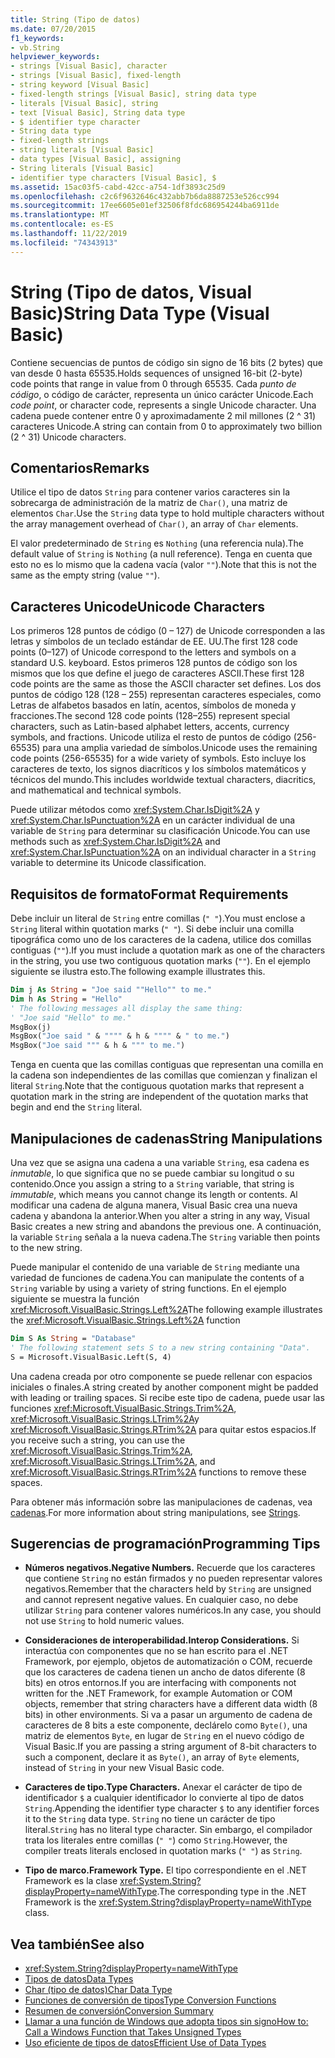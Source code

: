 ```yaml
---
title: String (Tipo de datos)
ms.date: 07/20/2015
f1_keywords:
- vb.String
helpviewer_keywords:
- strings [Visual Basic], character
- strings [Visual Basic], fixed-length
- string keyword [Visual Basic]
- fixed-length strings [Visual Basic], string data type
- literals [Visual Basic], string
- text [Visual Basic], String data type
- $ identifier type character
- String data type
- fixed-length strings
- string literals [Visual Basic]
- data types [Visual Basic], assigning
- String literals [Visual Basic]
- identifier type characters [Visual Basic], $
ms.assetid: 15ac03f5-cabd-42cc-a754-1df3893c25d9
ms.openlocfilehash: c2c6f9632646c432abb7b6da8887253e526cc994
ms.sourcegitcommit: 17ee6605e01ef32506f8fdc686954244ba6911de
ms.translationtype: MT
ms.contentlocale: es-ES
ms.lasthandoff: 11/22/2019
ms.locfileid: "74343913"
---
```

# <a name="string-data-type-visual-basic"></a><span data-ttu-id="cbf9a-102">String (Tipo de datos, Visual Basic)</span><span class="sxs-lookup"><span data-stu-id="cbf9a-102">String Data Type (Visual Basic)</span></span>

<span data-ttu-id="cbf9a-103">Contiene secuencias de puntos de código sin signo de 16 bits (2 bytes) que van desde 0 hasta 65535.</span><span class="sxs-lookup"><span data-stu-id="cbf9a-103">Holds sequences of unsigned 16-bit (2-byte) code points that range in value from 0 through 65535.</span></span> <span data-ttu-id="cbf9a-104">Cada *punto de código*, o código de carácter, representa un único carácter Unicode.</span><span class="sxs-lookup"><span data-stu-id="cbf9a-104">Each *code point*, or character code, represents a single Unicode character.</span></span> <span data-ttu-id="cbf9a-105">Una cadena puede contener entre 0 y aproximadamente 2 mil millones (2 ^ 31) caracteres Unicode.</span><span class="sxs-lookup"><span data-stu-id="cbf9a-105">A string can contain from 0 to approximately two billion (2 ^ 31) Unicode characters.</span></span>  
  
## <a name="remarks"></a><span data-ttu-id="cbf9a-106">Comentarios</span><span class="sxs-lookup"><span data-stu-id="cbf9a-106">Remarks</span></span>  

 <span data-ttu-id="cbf9a-107">Utilice el tipo de datos `String` para contener varios caracteres sin la sobrecarga de administración de la matriz de `Char()`, una matriz de elementos `Char`.</span><span class="sxs-lookup"><span data-stu-id="cbf9a-107">Use the `String` data type to hold multiple characters without the array management overhead of `Char()`, an array of `Char` elements.</span></span>  
  
 <span data-ttu-id="cbf9a-108">El valor predeterminado de `String` es `Nothing` (una referencia nula).</span><span class="sxs-lookup"><span data-stu-id="cbf9a-108">The default value of `String` is `Nothing` (a null reference).</span></span> <span data-ttu-id="cbf9a-109">Tenga en cuenta que esto no es lo mismo que la cadena vacía (valor `""`).</span><span class="sxs-lookup"><span data-stu-id="cbf9a-109">Note that this is not the same as the empty string (value `""`).</span></span>  
  
## <a name="unicode-characters"></a><span data-ttu-id="cbf9a-110">Caracteres Unicode</span><span class="sxs-lookup"><span data-stu-id="cbf9a-110">Unicode Characters</span></span>  

 <span data-ttu-id="cbf9a-111">Los primeros 128 puntos de código (0 – 127) de Unicode corresponden a las letras y símbolos de un teclado estándar de EE. UU.</span><span class="sxs-lookup"><span data-stu-id="cbf9a-111">The first 128 code points (0–127) of Unicode correspond to the letters and symbols on a standard U.S. keyboard.</span></span> <span data-ttu-id="cbf9a-112">Estos primeros 128 puntos de código son los mismos que los que define el juego de caracteres ASCII.</span><span class="sxs-lookup"><span data-stu-id="cbf9a-112">These first 128 code points are the same as those the ASCII character set defines.</span></span> <span data-ttu-id="cbf9a-113">Los dos puntos de código 128 (128 – 255) representan caracteres especiales, como Letras de alfabetos basados en latín, acentos, símbolos de moneda y fracciones.</span><span class="sxs-lookup"><span data-stu-id="cbf9a-113">The second 128 code points (128–255) represent special characters, such as Latin-based alphabet letters, accents, currency symbols, and fractions.</span></span> <span data-ttu-id="cbf9a-114">Unicode utiliza el resto de puntos de código (256-65535) para una amplia variedad de símbolos.</span><span class="sxs-lookup"><span data-stu-id="cbf9a-114">Unicode uses the remaining code points (256-65535) for a wide variety of symbols.</span></span> <span data-ttu-id="cbf9a-115">Esto incluye los caracteres de texto, los signos diacríticos y los símbolos matemáticos y técnicos del mundo.</span><span class="sxs-lookup"><span data-stu-id="cbf9a-115">This includes worldwide textual characters, diacritics, and mathematical and technical symbols.</span></span>  
  
 <span data-ttu-id="cbf9a-116">Puede utilizar métodos como <xref:System.Char.IsDigit%2A> y <xref:System.Char.IsPunctuation%2A> en un carácter individual de una variable de `String` para determinar su clasificación Unicode.</span><span class="sxs-lookup"><span data-stu-id="cbf9a-116">You can use methods such as <xref:System.Char.IsDigit%2A> and <xref:System.Char.IsPunctuation%2A> on an individual character in a `String` variable to determine its Unicode classification.</span></span>  
  
## <a name="format-requirements"></a><span data-ttu-id="cbf9a-117">Requisitos de formato</span><span class="sxs-lookup"><span data-stu-id="cbf9a-117">Format Requirements</span></span>  

 <span data-ttu-id="cbf9a-118">Debe incluir un literal de `String` entre comillas (`" "`).</span><span class="sxs-lookup"><span data-stu-id="cbf9a-118">You must enclose a `String` literal within quotation marks (`" "`).</span></span> <span data-ttu-id="cbf9a-119">Si debe incluir una comilla tipográfica como uno de los caracteres de la cadena, utilice dos comillas contiguas (`""`).</span><span class="sxs-lookup"><span data-stu-id="cbf9a-119">If you must include a quotation mark as one of the characters in the string, you use two contiguous quotation marks (`""`).</span></span> <span data-ttu-id="cbf9a-120">En el ejemplo siguiente se ilustra esto.</span><span class="sxs-lookup"><span data-stu-id="cbf9a-120">The following example illustrates this.</span></span>  
  
```vb  
Dim j As String = "Joe said ""Hello"" to me."  
Dim h As String = "Hello"  
' The following messages all display the same thing:  
' "Joe said "Hello" to me."  
MsgBox(j)  
MsgBox("Joe said " & """" & h & """" & " to me.")  
MsgBox("Joe said """ & h & """ to me.")  
```  
  
 <span data-ttu-id="cbf9a-121">Tenga en cuenta que las comillas contiguas que representan una comilla en la cadena son independientes de las comillas que comienzan y finalizan el literal `String`.</span><span class="sxs-lookup"><span data-stu-id="cbf9a-121">Note that the contiguous quotation marks that represent a quotation mark in the string are independent of the quotation marks that begin and end the `String` literal.</span></span>  
  
## <a name="string-manipulations"></a><span data-ttu-id="cbf9a-122">Manipulaciones de cadenas</span><span class="sxs-lookup"><span data-stu-id="cbf9a-122">String Manipulations</span></span>  

 <span data-ttu-id="cbf9a-123">Una vez que se asigna una cadena a una variable `String`, esa cadena es *inmutable*, lo que significa que no se puede cambiar su longitud o su contenido.</span><span class="sxs-lookup"><span data-stu-id="cbf9a-123">Once you assign a string to a `String` variable, that string is *immutable*, which means you cannot change its length or contents.</span></span> <span data-ttu-id="cbf9a-124">Al modificar una cadena de alguna manera, Visual Basic crea una nueva cadena y abandona la anterior.</span><span class="sxs-lookup"><span data-stu-id="cbf9a-124">When you alter a string in any way, Visual Basic creates a new string and abandons the previous one.</span></span> <span data-ttu-id="cbf9a-125">A continuación, la variable `String` señala a la nueva cadena.</span><span class="sxs-lookup"><span data-stu-id="cbf9a-125">The `String` variable then points to the new string.</span></span>  
  
 <span data-ttu-id="cbf9a-126">Puede manipular el contenido de una variable de `String` mediante una variedad de funciones de cadena.</span><span class="sxs-lookup"><span data-stu-id="cbf9a-126">You can manipulate the contents of a `String` variable by using a variety of string functions.</span></span> <span data-ttu-id="cbf9a-127">En el ejemplo siguiente se muestra la función <xref:Microsoft.VisualBasic.Strings.Left%2A></span><span class="sxs-lookup"><span data-stu-id="cbf9a-127">The following example illustrates the <xref:Microsoft.VisualBasic.Strings.Left%2A> function</span></span>  
  
```vb  
Dim S As String = "Database"  
' The following statement sets S to a new string containing "Data".  
S = Microsoft.VisualBasic.Left(S, 4)  
```  
  
 <span data-ttu-id="cbf9a-128">Una cadena creada por otro componente se puede rellenar con espacios iniciales o finales.</span><span class="sxs-lookup"><span data-stu-id="cbf9a-128">A string created by another component might be padded with leading or trailing spaces.</span></span> <span data-ttu-id="cbf9a-129">Si recibe este tipo de cadena, puede usar las funciones <xref:Microsoft.VisualBasic.Strings.Trim%2A>, <xref:Microsoft.VisualBasic.Strings.LTrim%2A>y <xref:Microsoft.VisualBasic.Strings.RTrim%2A> para quitar estos espacios.</span><span class="sxs-lookup"><span data-stu-id="cbf9a-129">If you receive such a string, you can use the <xref:Microsoft.VisualBasic.Strings.Trim%2A>, <xref:Microsoft.VisualBasic.Strings.LTrim%2A>, and <xref:Microsoft.VisualBasic.Strings.RTrim%2A> functions to remove these spaces.</span></span>  
  
 <span data-ttu-id="cbf9a-130">Para obtener más información sobre las manipulaciones de cadenas, vea [cadenas](../../../visual-basic/programming-guide/language-features/strings/index.md).</span><span class="sxs-lookup"><span data-stu-id="cbf9a-130">For more information about string manipulations, see [Strings](../../../visual-basic/programming-guide/language-features/strings/index.md).</span></span>  
  
## <a name="programming-tips"></a><span data-ttu-id="cbf9a-131">Sugerencias de programación</span><span class="sxs-lookup"><span data-stu-id="cbf9a-131">Programming Tips</span></span>  
  
- <span data-ttu-id="cbf9a-132">**Números negativos.**</span><span class="sxs-lookup"><span data-stu-id="cbf9a-132">**Negative Numbers.**</span></span> <span data-ttu-id="cbf9a-133">Recuerde que los caracteres que contiene `String` no están firmados y no pueden representar valores negativos.</span><span class="sxs-lookup"><span data-stu-id="cbf9a-133">Remember that the characters held by `String` are unsigned and cannot represent negative values.</span></span> <span data-ttu-id="cbf9a-134">En cualquier caso, no debe utilizar `String` para contener valores numéricos.</span><span class="sxs-lookup"><span data-stu-id="cbf9a-134">In any case, you should not use `String` to hold numeric values.</span></span>  
  
- <span data-ttu-id="cbf9a-135">**Consideraciones de interoperabilidad.**</span><span class="sxs-lookup"><span data-stu-id="cbf9a-135">**Interop Considerations.**</span></span> <span data-ttu-id="cbf9a-136">Si interactúa con componentes que no se han escrito para el .NET Framework, por ejemplo, objetos de automatización o COM, recuerde que los caracteres de cadena tienen un ancho de datos diferente (8 bits) en otros entornos.</span><span class="sxs-lookup"><span data-stu-id="cbf9a-136">If you are interfacing with components not written for the .NET Framework, for example Automation or COM objects, remember that string characters have a different data width (8 bits) in other environments.</span></span> <span data-ttu-id="cbf9a-137">Si va a pasar un argumento de cadena de caracteres de 8 bits a este componente, declárelo como `Byte()`, una matriz de elementos `Byte`, en lugar de `String` en el nuevo código de Visual Basic.</span><span class="sxs-lookup"><span data-stu-id="cbf9a-137">If you are passing a string argument of 8-bit characters to such a component, declare it as `Byte()`, an array of `Byte` elements, instead of `String` in your new Visual Basic code.</span></span>  
  
- <span data-ttu-id="cbf9a-138">**Caracteres de tipo.**</span><span class="sxs-lookup"><span data-stu-id="cbf9a-138">**Type Characters.**</span></span> <span data-ttu-id="cbf9a-139">Anexar el carácter de tipo de identificador `$` a cualquier identificador lo convierte al tipo de datos `String`.</span><span class="sxs-lookup"><span data-stu-id="cbf9a-139">Appending the identifier type character `$` to any identifier forces it to the `String` data type.</span></span> <span data-ttu-id="cbf9a-140">`String` no tiene un carácter de tipo literal.</span><span class="sxs-lookup"><span data-stu-id="cbf9a-140">`String` has no literal type character.</span></span> <span data-ttu-id="cbf9a-141">Sin embargo, el compilador trata los literales entre comillas (`" "`) como `String`.</span><span class="sxs-lookup"><span data-stu-id="cbf9a-141">However, the compiler treats literals enclosed in quotation marks (`" "`) as `String`.</span></span>  
  
- <span data-ttu-id="cbf9a-142">**Tipo de marco.**</span><span class="sxs-lookup"><span data-stu-id="cbf9a-142">**Framework Type.**</span></span> <span data-ttu-id="cbf9a-143">El tipo correspondiente en el .NET Framework es la clase <xref:System.String?displayProperty=nameWithType>.</span><span class="sxs-lookup"><span data-stu-id="cbf9a-143">The corresponding type in the .NET Framework is the <xref:System.String?displayProperty=nameWithType> class.</span></span>  
  
## <a name="see-also"></a><span data-ttu-id="cbf9a-144">Vea también</span><span class="sxs-lookup"><span data-stu-id="cbf9a-144">See also</span></span>

- <xref:System.String?displayProperty=nameWithType>
- [<span data-ttu-id="cbf9a-145">Tipos de datos</span><span class="sxs-lookup"><span data-stu-id="cbf9a-145">Data Types</span></span>](../../../visual-basic/language-reference/data-types/index.md)
- [<span data-ttu-id="cbf9a-146">Char (tipo de datos)</span><span class="sxs-lookup"><span data-stu-id="cbf9a-146">Char Data Type</span></span>](../../../visual-basic/language-reference/data-types/char-data-type.md)
- [<span data-ttu-id="cbf9a-147">Funciones de conversión de tipos</span><span class="sxs-lookup"><span data-stu-id="cbf9a-147">Type Conversion Functions</span></span>](../../../visual-basic/language-reference/functions/type-conversion-functions.md)
- [<span data-ttu-id="cbf9a-148">Resumen de conversión</span><span class="sxs-lookup"><span data-stu-id="cbf9a-148">Conversion Summary</span></span>](../../../visual-basic/language-reference/keywords/conversion-summary.md)
- [<span data-ttu-id="cbf9a-149">Llamar a una función de Windows que adopta tipos sin signo</span><span class="sxs-lookup"><span data-stu-id="cbf9a-149">How to: Call a Windows Function that Takes Unsigned Types</span></span>](../../../visual-basic/programming-guide/com-interop/how-to-call-a-windows-function-that-takes-unsigned-types.md)
- [<span data-ttu-id="cbf9a-150">Uso eficiente de tipos de datos</span><span class="sxs-lookup"><span data-stu-id="cbf9a-150">Efficient Use of Data Types</span></span>](../../../visual-basic/programming-guide/language-features/data-types/efficient-use-of-data-types.md)

